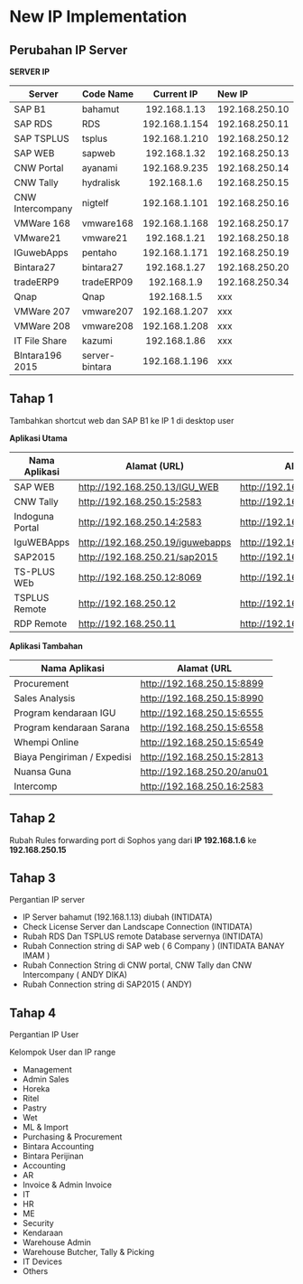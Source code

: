 # New IP Implementation

## Perubahan IP Server 

**SERVER IP**

| Server | Code Name | Current IP | New IP |
| -------| ----------| :--------: | :----- |
|SAP B1 | bahamut | 192.168.1.13 | 192.168.250.10 |
|SAP RDS | RDS | 192.168.1.154 | 192.168.250.11 |
|SAP TSPLUS | tsplus | 192.168.1.210 | 192.168.250.12 |
|SAP WEB | sapweb | 192.168.1.32 | 192.168.250.13 |
|CNW Portal | ayanami | 192.168.9.235 | 192.168.250.14 |
|CNW Tally | hydralisk | 192.168.1.6 | 192.168.250.15 |
|CNW Intercompany | nigtelf | 192.168.1.101 | 192.168.250.16 |
|VMWare 168  | vmware168 | 192.168.1.168 | 192.168.250.17 |
|VMware21 | vmware21 | 192.168.1.21 | 192.168.250.18 |
|IGuwebApps | pentaho | 192.168.1.171 | 192.168.250.19 |
|Bintara27 | bintara27 | 192.168.1.27 | 192.168.250.20 |
|tradeERP9 | tradeERP09 | 192.168.1.9 | 192.168.250.34 |
|Qnap | Qnap | 192.168.1.5 | xxx |
|VMWare 207 | vmware207 | 192.168.1.207 | xxx |
|VMWare 208 | vmware208 | 192.168.1.208 | xxx |
|IT File Share | kazumi | 192.168.1.86 | xxx |
|BIntara196 2015 | server-bintara | 192.168.1.196 | xxx |



## Tahap 1

Tambahkan shortcut web dan SAP B1 ke IP 1 di desktop user

**Aplikasi Utama**


| Nama Aplikasi | Alamat (URL) | Alamat Lama |
| --------------| ------------| -------------|
| SAP WEB       | http://192.168.250.13/IGU_WEB |  http://192.168.1.32/IGU_WEB |
| CNW Tally    | http://192.168.250.15:2583 | http://192.168.1.6:2583 |
| Indoguna Portal | http://192.168.250.14:2583 | http://192.168.9.235:2583 |
| IguWEBApps      | http://192.168.250.19/iguwebapps | http://192.168.1.171/iguwebapps |
| SAP2015       | http://192.168.250.21/sap2015 | http://192.168.1.9/sap2015 |
| TS-PLUS WEb       | http://192.168.250.12:8069 | http://192.168.1.210:8069 |
| TSPLUS Remote       | http://192.168.250.12 | http://192.168.1.210 |
| RDP Remote       | http://192.168.250.11 | http://192.168.1.154 |

**Aplikasi Tambahan**

| Nama Aplikasi | Alamat (URL |
| --------------| ------------|
| Procurement       | http://192.168.250.15:8899 |
| Sales Analysis    | http://192.168.250.15:8990 |
| Program kendaraan IGU | http://192.168.250.15:6555 |
| Program kendaraan Sarana | http://192.168.250.15:6558 |
| Whempi Online      | http://192.168.250.15:6549 |
| Biaya Pengiriman / Expedisi   | http://192.168.250.15:2813 |
| Nuansa Guna       | http://192.168.250.20/anu01 |
| Intercomp       | http://192.168.250.16:2583 |


## Tahap 2

Rubah Rules forwarding port di Sophos yang dari **IP 192.168.1.6** ke **192.168.250.15**

## Tahap 3

Pergantian IP server

* IP Server bahamut (192.168.1.13) diubah (INTIDATA)
* Check License Server dan Landscape Connection (INTIDATA)
* Rubah RDS Dan TSPLUS remote Database servernya (INTIDATA)
* Rubah Connection string di SAP web ( 6 Company ) (INTIDATA BANAY IMAM )
* Rubah Connection String di CNW portal, CNW Tally dan CNW Intercompany ( ANDY DIKA)
* Rubah Connection string di SAP2015  ( ANDY)

## Tahap 4

Pergantian IP User 

Kelompok User dan IP range
* Management
* Admin Sales
* Horeka
* Ritel
* Pastry
* Wet
* ML & Import
* Purchasing & Procurement 
* Bintara Accounting
* Bintara Perijinan
* Accounting 
* AR 
* Invoice & Admin Invoice
* IT
* HR 
* ME 
* Security
* Kendaraan
* Warehouse Admin
* Warehouse Butcher, Tally & Picking
* IT Devices
* Others


